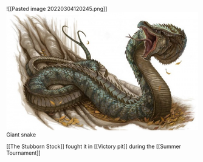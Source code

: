 ![[Pasted image 20220304120245.png]]
<img src="/assets/Pasted image 20220304120245.png"/>
Giant snake

[[The Stubborn Stock]] fought it in [[Victory pit]] during the [[Summer Tournament]]
